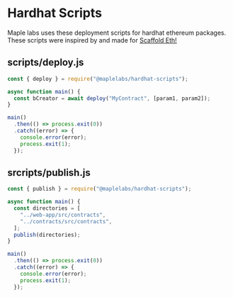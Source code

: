 # Hardhat Scripts

Maple labs uses these deployment scripts for hardhat ethereum packages. These scripts were inspired by and made for <a href="https://github.com/austintgriffith/scaffold-eth">Scaffold Eth!</a>

## scripts/deploy.js

```javascript
const { deploy } = require("@maplelabs/hardhat-scripts");

async function main() {
  const bCreator = await deploy("MyContract", [param1, param2]);
}

main()
  .then(() => process.exit(0))
  .catch((error) => {
    console.error(error);
    process.exit(1);
  });
```

## srcripts/publish.js

```javascript
const { publish } = require("@maplelabs/hardhat-scripts");

async function main() {
  const directories = [
    "../web-app/src/contracts",
    "../contracts/src/contracts",
  ];
  publish(directories);
}

main()
  .then(() => process.exit(0))
  .catch((error) => {
    console.error(error);
    process.exit(1);
  });
```

